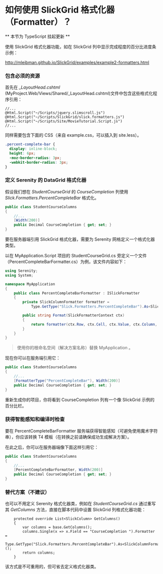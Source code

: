 # 如何使用 SlickGrid 格式化器（Formatter）？


** 本节为 TypeScript 挂起更新  **



使用 SlickGrid 格式化器功能，如在 SlickGrid 列中显示完成程度的百分比进度条示例：

http://mleibman.github.io/SlickGrid/examples/example2-formatters.html


### 包含必须的资源

首先在 *_LayoutHead.cshtml* (MyProject.Web/Views/Shared/_LayoutHead.cshtml)文件中包含这些格式化程序引用：

```cshtml
//...
@Html.Script("~/Scripts/jquery.slimscroll.js")
@Html.Script("~/Scripts/SlickGrid/slick.formatters.js")
@Html.Script("~/Scripts/Site/MovieTutorial.Script.js")
//...
```

同样需要包含下面的 CSS（来自 example.css，可以插入到 site.less）。

```css
.percent-complete-bar {
  display: inline-block;
  height: 6px;
  -moz-border-radius: 3px;
  -webkit-border-radius: 3px;
}
```

### 定义 Serenity 的 DataGrid 格式化器


假设我们想在 *StudentCourseGrid* 的 *CourseCompletion* 列使用 *Slick.Formatters.PercentCompleteBar* 格式化。 

```cs
public class StudentCourseColumns
{
    //...
    [Width(200)]
    public Decimal CourseCompletion { get; set; }
}
```

要在服务器端引用 SlickGrid 格式化器，需要为 Serenity 网格定义一个格式化器类型。

以在 MyApplication.Script 项目的 StudentCourseGrid.cs 旁定义一个文件（PercentCompleteBarFormatter.cs）为例，该文件内容如下：

```cs
using Serenity;
using System;

namespace MyApplication
{
    public class PercentCompleteBarFormatter : ISlickFormatter
    {
        private SlickColumnFormatter formatter = 
            Type.GetType("Slick.Formatters.PercentCompleteBar").As<SlickColumnFormatter>();

        public string Format(SlickFormatterContext ctx)
        {
            return formatter(ctx.Row, ctx.Cell, ctx.Value, ctx.Column, ctx.Item);
        }
    }
}
```

> 使用你的根命名空间（解决方案名称）替换 MyApplication 。

现在你可以在服务端引用它：

```cs
public class StudentCourseColumns
{
    //...
    [FormatterType("PercentCompleteBar"), Width(200)]
    public Decimal CourseCompletion { get; set; }
}
```

重新生成你的项目，你将看到 CourseCompletion 列有一个像 SlickGrid 示例的百分比栏。 


### 获得智能感知和编译时检查 

要在 PercentCompleteBarFormatter 服务端获得智能感知（可避免使用魔术字符串），你应该转换 T4 模板（在转换之前请确保成功生成解决方案）。 

在此之后，你可以在服务器端像下面这样引用它：


```cs
public class StudentCourseColumns
{
    //...
    [PercentCompleteBarFormatter, Width(200)]
    public Decimal CourseCompletion { get; set; }
}
```


### 替代方案（不建议）


也可以不用定义 Serenity 格式化器类，例如在 *StudentCourseGrid.cs* 通过重写其 *GetColumns* 方法，直接在脚本代码中设置 SlickGrid 列格式化器功能：

        protected override List<SlickColumn> GetColumns()
        {
            var columns = base.GetColumns();
            columns.Single(x => x.Field == "CourseCompletion ").Formatter = 
                Type.GetType("Slick.Formatters.PercentCompleteBar").As<SlickColumnFormatter>();
            return columns;
        }

该方式是不可重用的，但可省去定义格式化器类。
